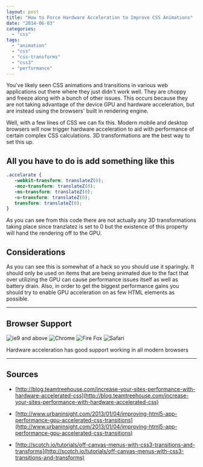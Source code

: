 ```yaml
---
layout: post
title: "How to Force Hardware Acceleration to Improve CSS Animations"
date: "2014-06-03"
categories: 
  - "css"
tags: 
  - "animation"
  - "css"
  - "css-transforms"
  - "css3"
  - "performance"
---
```


<p class="intro"><span class="dropcap">Y</span>ou've likely seen CSS animations and transitions in various web applications out there where they just didn't work well. They are choppy and freeze along with a bunch of other issues. This occurs because they are not taking advantage of the device GPU and hardware acceleration, but are instead using the browsers' built in rendering engine.</p>

Well, with a few lines of CSS we can fix this. Modern mobile and desktop browsers will now trigger hardware acceleration to aid with performance of certain complex CSS calculations. 3D transformations are the best way to set this up.

## All you have to do is add something like this

```css
.accelarate {
   -webkit-transform: translateZ(0);
   -moz-transform: translateZ(0);
   -ms-transform: translateZ(0);
   -o-transform: translateZ(0);
   transform: translateZ(0);
}
```

As you can see from this code there are not actually any 3D transformations taking place since tranzlatez is set to 0 but the existence of this property will hand the rendering off to the GPU.

## Considerations

As you can see this is somewhat of a hack so you should use it sparingly. It should only be used on items that are being animated due to the fact that over utilizing the GPU can cause performance issues itself as well as battery drain. Also, in order to get the biggest performance gains you should try to enable GPU acceleration on as few HTML elements as possible.

* * *
## Browser Support 

<div class="browserSupport__list">
  <img src="../../assets/img/ie.svg" alt="ie9 and above" title="ie9 and above">
  <img src="../../assets/img/chrome.svg" alt="Chrome" title="Chrome">
  <img src="../../assets/img/firefox.svg" alt="Fire Fox" title="Fire Fox">
  <img src="../../assets/img/safari.svg" alt="Safari" title="Safari">
</div>

Hardware acceleration has good support working in all modern browsers

* * *

## Sources

- [http://blog.teamtreehouse.com/increase-your-sites-performance-with-hardware-accelerated-css](http://blog.teamtreehouse.com/increase-your-sites-performance-with-hardware-accelerated-css)

- [http://www.urbaninsight.com/2013/01/04/improving-html5-app-performance-gpu-accelerated-css-transitions](http://www.urbaninsight.com/2013/01/04/improving-html5-app-performance-gpu-accelerated-css-transitions)

- [http://scotch.io/tutorials/off-canvas-menus-with-css3-transitions-and-transforms](http://scotch.io/tutorials/off-canvas-menus-with-css3-transitions-and-transforms)
